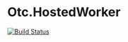 # Otc.HostedWorker
[![Build Status](https://travis-ci.org/OleConsignado/otc-hosted-worker.svg?branch=master)](https://travis-ci.org/OleConsignado/otc-hosted-worker)
